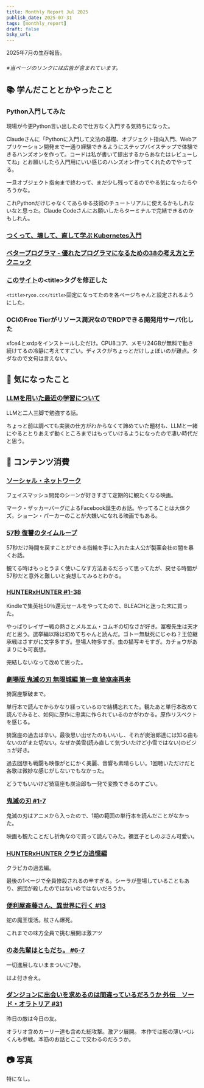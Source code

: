 ```yaml
---
title: Monthly Report Jul 2025
publish_date: 2025-07-31
tags: [monthly_report]
draft: false
bsky_url: 
---
```


2025年7月の生存報告。

###### ※当ページのリンクには広告が含まれています。

## 📚 学んだこととかやったこと

### Python入門してみた

現場が今更Python言い出したので仕方なく入門する気持ちになった。

Claudeさんに「Pythonに入門して文法の基礎、オブジェクト指向入門、Webアプリケーション開発まで一通り経験できるようにステップバイステップで体験できるハンズオンを作って。コードは私が書いて提出するからあなたはレビューしてね」とお願いしたら入門用にいい感じのハンズオン作ってくれたのでやってる。

一旦オブジェクト指向まで終わって、まだ少し残ってるのでやる気になったらやろうかな。

これPythonだけじゃなくてあらゆる技術のチュートリアルに使えるかもしれないなと思った。Claude Codeさんにお願いしたらターミナルで完結できるのかもしれん。

### [つくって、壊して、直して学ぶ Kubernetes入門](https://amzn.to/4c22Caf)

### [ベタープログラマ - 優れたプログラマになるための38の考え方とテクニック](https://amzn.to/4cShCI6)

### [このサイト](https://ryoo.cc)の\<title\>タグを修正した

`<title>ryoo.cc</title>`固定になってたのを各ページちゃんと設定されるようにした。

### OCIのFree Tierがリソース潤沢なのでRDPできる開発用サーバ化した

xfce4とxrdpをインストールしただけ。CPU8コア、メモリ24GBが無料で動き続けてるの冷静に考えてすごい。ディスクがちょっとだけしょぼいのが難点。タダなので文句は言えない。

## 🧐 気になったこと 

### [LLMを用いた最近の学習について](https://zenn.dev/razokulover/articles/b6efec15ea1823)

LLMと二人三脚で勉強する話。

ちょっと前は調べても実装の仕方がわからなくて諦めていた題材も、LLMと一緒にやるととりあえず動くところまではもっていけるようになったので凄い時代だと思う。

## 👾 コンテンツ消費

### [ソーシャル・ネットワーク](https://filmarks.com/movies/19235)

フェイスマッシュ開発のシーンが好きすぎて定期的に観たくなる映画。

マーク・ザッカーバーグによるFacebook誕生のお話。やってることは大体クズ。ショーン・パーカーのことが大嫌いになれる映画でもある。

### [57秒 復讐のタイムループ](https://filmarks.com/movies/111613)

57秒だけ時間を戻すことができる指輪を手に入れた主人公が製薬会社の闇を暴くお話。

観てる時はもっとうまく使いこなす方法あるだろって思ってたが、戻せる時間が57秒だと意外と難しいと妄想してみるとわかる。

### [HUNTERxHUNTER #1-38](https://amzn.to/451F2aE)

Kindleで集英社50％還元セールをやってたので、BLEACHと迷った末に買った。

やっぱりレイザー戦の熱さとメルエム・コムギの切なさが好き。冨樫先生は天才だと思う。選挙編以降は初めてちゃんと読んだ。ゴトー無駄死にじゃね？王位継承戦はさすがに文字多すぎ。登場人物多すぎ。虫の描写キモすぎ。カチョウがあまりにも可哀想。

完結しないなって改めて思った。

### [劇場版 鬼滅の刃 無限城編 第一章 猗窩座再来](https://filmarks.com/movies/117403)

猗窩座撃破まで。

単行本で読んでからかなり経っているので結構忘れてた。観たあと単行本改めて読んでみると、如何に原作に忠実に作られているのかがわかる。原作リスペクトを感じる。

猗窩座の過去は辛い。最後思い出せたのもいいし、それが炭治郎達には知る由もないのがまた切ない。なぜか美雪(読み直して気づいたけど小雪ではない)のビジュが好き。

過去回想も戦闘も映像がとにかく美麗、音響も素晴らしい。1回聴いただけだと各歌は微妙な感じがしないでもなかった。

どうでもいいけど猗窩座も炭治郎も一発で変換できるのすごい。

### [鬼滅の刃 #1-7](https://amzn.to/4mfFTLU)

鬼滅の刃はアニメから入ったので、1期の範囲の単行本を読んだことがなかった。

映画も観たことだし折角なので買って読んでみた。禰󠄀豆子としのぶさん可愛い。

### [HUNTERxHUNTER クラピカ追憶編](https://amzn.to/4lNtSNG)

クラピカの過去編。

最後の1ページで全員惨殺されるの辛すぎる。シーラが登場していることもあり、旅団が殺したのではないのではないだろうか。

### [便利屋斎藤さん、異世界に行く #13](https://amzn.to/46v3jYW)

蛇の魔王復活。杖さん爆死。

これまでの味方全員で挑む展開は激アツ

### [のあ先輩はともだち。 #6-7](https://amzn.to/3IGy3fR)

一切進展しないままついに7巻。

はよ付き合え。

### [ダンジョンに出会いを求めるのは間違っているだろうか 外伝　ソード・オラトリア #31](https://amzn.to/4ffkKiI)

昨日の敵は今日の友。

オラリオ含めカーリー達も含めた総攻撃。激アツ展開。 本作では影の薄いベルくんも参戦。本筋のお話とここで交わるのだろうか。

## 📷 写真

特になし。
